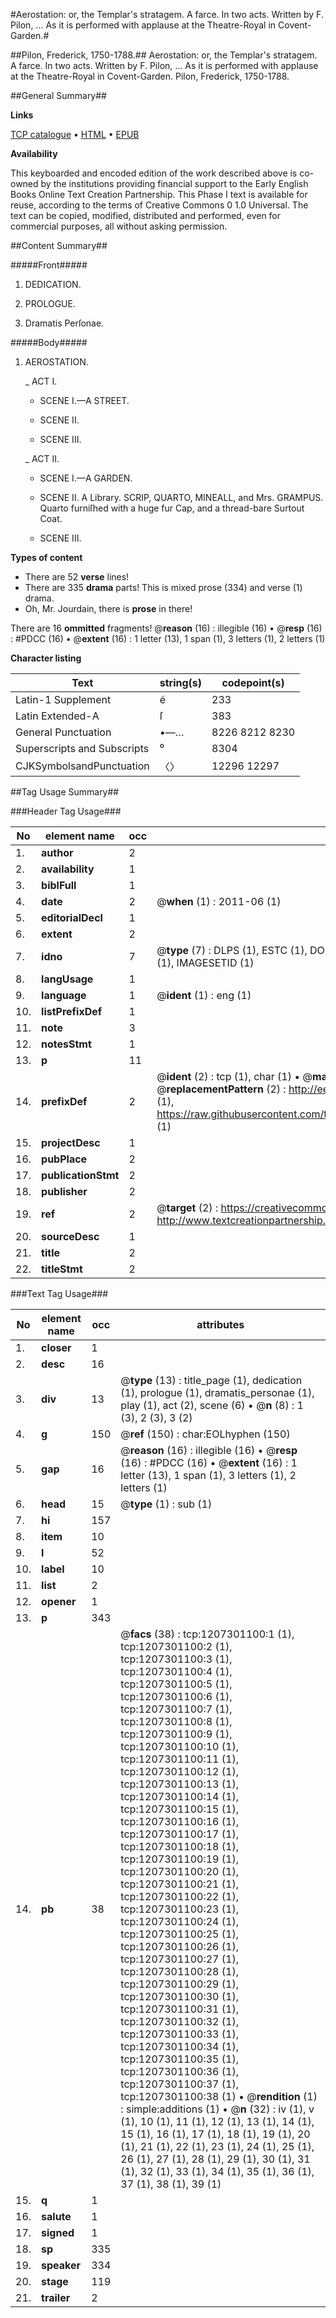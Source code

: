 #Aerostation: or, the Templar's stratagem. A farce. In two acts. Written by F. Pilon, ... As it is performed with applause at the Theatre-Royal in Covent-Garden.#

##Pilon, Frederick, 1750-1788.##
Aerostation: or, the Templar's stratagem. A farce. In two acts. Written by F. Pilon, ... As it is performed with applause at the Theatre-Royal in Covent-Garden.
Pilon, Frederick, 1750-1788.

##General Summary##

**Links**

[TCP catalogue](http://www.ota.ox.ac.uk/tcp/)  • 
[HTML](http://tei.it.ox.ac.uk/tcp/Texts-HTML/free/004/004814129.html)  • 
[EPUB](http://tei.it.ox.ac.uk/tcp/Texts-EPUB/free/004/004814129.epub)

**Availability**

This keyboarded and encoded edition of the
	       work described above is co-owned by the institutions
	       providing financial support to the Early English Books
	       Online Text Creation Partnership. This Phase I text is
	       available for reuse, according to the terms of Creative
	       Commons 0 1.0 Universal. The text can be copied,
	       modified, distributed and performed, even for
	       commercial purposes, all without asking permission.


##Content Summary##

#####Front#####

1. DEDICATION.

1. PROLOGUE.

1. Dramatis Perſonae.

#####Body#####

1. AEROSTATION.

    _ ACT I.

      * SCENE I.—A STREET.

      * SCENE II.

      * SCENE III.

    _ ACT II.

      * SCENE I.—A GARDEN.

      * SCENE II. A Library. SCRIP, QUARTO, MINEALL, and Mrs. GRAMPUS. Quarto furniſhed with a huge fur Cap, and a thread-bare Surtout Coat.

      * SCENE III.

**Types of content**

  * There are 52 **verse** lines!
  * There are 335 **drama** parts! This is mixed prose (334) and verse (1) drama.
  * Oh, Mr. Jourdain, there is **prose** in there!

There are 16 **ommitted** fragments! 
 @__reason__ (16) : illegible (16)  •  @__resp__ (16) : #PDCC (16)  •  @__extent__ (16) : 1 letter (13), 1 span (1), 3 letters (1), 2 letters (1)

**Character listing**


|Text|string(s)|codepoint(s)|
|---|---|---|
|Latin-1 Supplement|é|233|
|Latin Extended-A|ſ|383|
|General Punctuation|•—…|8226 8212 8230|
|Superscripts             and Subscripts|⁰|8304|
|CJKSymbolsandPunctuation|〈〉|12296 12297|

##Tag Usage Summary##

###Header Tag Usage###

|No|element name|occ|attributes|
|---|---|---|---|
|1.|__author__|2||
|2.|__availability__|1||
|3.|__biblFull__|1||
|4.|__date__|2| @__when__ (1) : 2011-06 (1)|
|5.|__editorialDecl__|1||
|6.|__extent__|2||
|7.|__idno__|7| @__type__ (7) : DLPS (1), ESTC (1), DOCNO (1), TCP (1), GALEDOCNO (1), CONTENTSET (1), IMAGESETID (1)|
|8.|__langUsage__|1||
|9.|__language__|1| @__ident__ (1) : eng (1)|
|10.|__listPrefixDef__|1||
|11.|__note__|3||
|12.|__notesStmt__|1||
|13.|__p__|11||
|14.|__prefixDef__|2| @__ident__ (2) : tcp (1), char (1)  •  @__matchPattern__ (2) : ([0-9\-]+):([0-9IVX]+) (1), (.+) (1)  •  @__replacementPattern__ (2) : http://eebo.chadwyck.com/downloadtiff?vid=$1&page=$2 (1), https://raw.githubusercontent.com/textcreationpartnership/Texts/master/tcpchars.xml#$1 (1)|
|15.|__projectDesc__|1||
|16.|__pubPlace__|2||
|17.|__publicationStmt__|2||
|18.|__publisher__|2||
|19.|__ref__|2| @__target__ (2) : https://creativecommons.org/publicdomain/zero/1.0/ (1), http://www.textcreationpartnership.org/docs/. (1)|
|20.|__sourceDesc__|1||
|21.|__title__|2||
|22.|__titleStmt__|2||


###Text Tag Usage###

|No|element name|occ|attributes|
|---|---|---|---|
|1.|__closer__|1||
|2.|__desc__|16||
|3.|__div__|13| @__type__ (13) : title_page (1), dedication (1), prologue (1), dramatis_personae (1), play (1), act (2), scene (6)  •  @__n__ (8) : 1 (3), 2 (3), 3 (2)|
|4.|__g__|150| @__ref__ (150) : char:EOLhyphen (150)|
|5.|__gap__|16| @__reason__ (16) : illegible (16)  •  @__resp__ (16) : #PDCC (16)  •  @__extent__ (16) : 1 letter (13), 1 span (1), 3 letters (1), 2 letters (1)|
|6.|__head__|15| @__type__ (1) : sub (1)|
|7.|__hi__|157||
|8.|__item__|10||
|9.|__l__|52||
|10.|__label__|10||
|11.|__list__|2||
|12.|__opener__|1||
|13.|__p__|343||
|14.|__pb__|38| @__facs__ (38) : tcp:1207301100:1 (1), tcp:1207301100:2 (1), tcp:1207301100:3 (1), tcp:1207301100:4 (1), tcp:1207301100:5 (1), tcp:1207301100:6 (1), tcp:1207301100:7 (1), tcp:1207301100:8 (1), tcp:1207301100:9 (1), tcp:1207301100:10 (1), tcp:1207301100:11 (1), tcp:1207301100:12 (1), tcp:1207301100:13 (1), tcp:1207301100:14 (1), tcp:1207301100:15 (1), tcp:1207301100:16 (1), tcp:1207301100:17 (1), tcp:1207301100:18 (1), tcp:1207301100:19 (1), tcp:1207301100:20 (1), tcp:1207301100:21 (1), tcp:1207301100:22 (1), tcp:1207301100:23 (1), tcp:1207301100:24 (1), tcp:1207301100:25 (1), tcp:1207301100:26 (1), tcp:1207301100:27 (1), tcp:1207301100:28 (1), tcp:1207301100:29 (1), tcp:1207301100:30 (1), tcp:1207301100:31 (1), tcp:1207301100:32 (1), tcp:1207301100:33 (1), tcp:1207301100:34 (1), tcp:1207301100:35 (1), tcp:1207301100:36 (1), tcp:1207301100:37 (1), tcp:1207301100:38 (1)  •  @__rendition__ (1) : simple:additions (1)  •  @__n__ (32) : iv (1), v (1), 10 (1), 11 (1), 12 (1), 13 (1), 14 (1), 15 (1), 16 (1), 17 (1), 18 (1), 19 (1), 20 (1), 21 (1), 22 (1), 23 (1), 24 (1), 25 (1), 26 (1), 27 (1), 28 (1), 29 (1), 30 (1), 31 (1), 32 (1), 33 (1), 34 (1), 35 (1), 36 (1), 37 (1), 38 (1), 39 (1)|
|15.|__q__|1||
|16.|__salute__|1||
|17.|__signed__|1||
|18.|__sp__|335||
|19.|__speaker__|334||
|20.|__stage__|119||
|21.|__trailer__|2||
